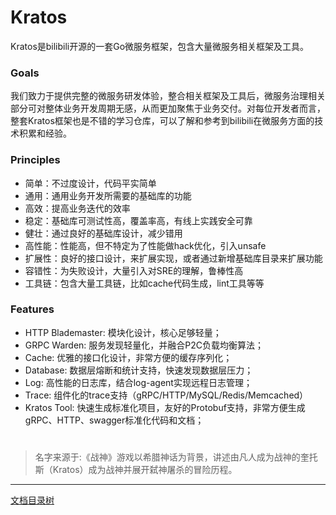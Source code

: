 # Kratos

Kratos是bilibili开源的一套Go微服务框架，包含大量微服务相关框架及工具。  

### Goals

我们致力于提供完整的微服务研发体验，整合相关框架及工具后，微服务治理相关部分可对整体业务开发周期无感，从而更加聚焦于业务交付。对每位开发者而言，整套Kratos框架也是不错的学习仓库，可以了解和参考到bilibili在微服务方面的技术积累和经验。

### Principles

* 简单：不过度设计，代码平实简单
* 通用：通用业务开发所需要的基础库的功能
* 高效：提高业务迭代的效率
* 稳定：基础库可测试性高，覆盖率高，有线上实践安全可靠
* 健壮：通过良好的基础库设计，减少错用
* 高性能：性能高，但不特定为了性能做hack优化，引入unsafe
* 扩展性：良好的接口设计，来扩展实现，或者通过新增基础库目录来扩展功能
* 容错性：为失败设计，大量引入对SRE的理解，鲁棒性高
* 工具链：包含大量工具链，比如cache代码生成，lint工具等等

### Features
* HTTP Blademaster: 模块化设计，核心足够轻量；
* GRPC Warden: 服务发现轻量化，并融合P2C负载均衡算法；
* Cache: 优雅的接口化设计，非常方便的缓存序列化；
* Database: 数据层熔断和统计支持，快速发现数据层压力；
* Log: 高性能的日志库，结合log-agent实现远程日志管理；
* Trace: 组件化的trace支持（gRPC/HTTP/MySQL/Redis/Memcached）
* Kratos Tool: 快速生成标准化项目，友好的Protobuf支持，非常方便生成gRPC、HTTP、swagger标准化代码和文档；

# 
> 名字来源于:《战神》游戏以希腊神话为背景，讲述由凡人成为战神的奎托斯（Kratos）成为战神并展开弑神屠杀的冒险历程。

-------------

[文档目录树](summary.md)
